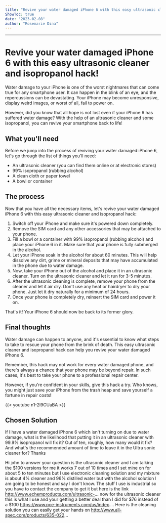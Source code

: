 ```yaml
---
title: "Revive your water damaged iPhone 6 with this easy ultrasonic cleaner and isopropanol hack!"
ShowToc: true 
date: "2023-02-08"
author: "Rosemarie Dina"
---
```

*****
# Revive your water damaged iPhone 6 with this easy ultrasonic cleaner and isopropanol hack!

Water damage to your iPhone is one of the worst nightmares that can come true for any smartphone user. It can happen in the blink of an eye, and the repercussions can be devastating. Your iPhone may become unresponsive, display weird images, or worst of all, fail to power on.

However, did you know that all hope is not lost even if your iPhone 6 has suffered water damage? With the help of an ultrasonic cleaner and some isopropanol, you can revive your smartphone back to life!

## What you'll need

Before we jump into the process of reviving your water damaged iPhone 6, let's go through the list of things you'll need:

- An ultrasonic cleaner (you can find them online or at electronic stores)
- 99% isopropanol (rubbing alcohol)
- A clean cloth or paper towel
- A bowl or container

## The process

Now that you have all the necessary items, let's revive your water damaged iPhone 6 with this easy ultrasonic cleaner and isopropanol hack:

1. Switch off your iPhone and make sure it's powered down completely.
2. Remove the SIM card and any other accessories that may be attached to your phone.
3. Fill a bowl or a container with 99% isopropanol (rubbing alcohol) and place your iPhone 6 in it. Make sure that your phone is fully submerged in the alcohol.
4. Let your iPhone soak in the alcohol for about 60 minutes. This will help dissolve any dirt, grime or mineral deposits that may have accumulated in the phone due to water damage.
5. Now, take your iPhone out of the alcohol and place it in an ultrasonic cleaner. Turn on the ultrasonic cleaner and let it run for 3-5 minutes.
6. After the ultrasonic cleaning is complete, remove your phone from the cleaner and let it air dry. Don't use any heat or hairdryer to dry your phone. Just let it dry naturally for a minimum of 24 hours.
7. Once your phone is completely dry, reinsert the SIM card and power it on.

That's it! Your iPhone 6 should now be back to its former glory.

## Final thoughts

Water damage can happen to anyone, and it's essential to know what steps to take to rescue your phone from the brink of death. This easy ultrasonic cleaner and isopropanol hack can help you revive your water damaged iPhone 6.

Remember, this hack may not work for every water damaged phone, and there's always a chance that your phone may be beyond repair. In such cases, it's best to take your phone to a professional repair center.

However, if you're confident in your skills, give this hack a try. Who knows, you might just save your iPhone from the trash heap and save yourself a fortune in repair costs!

{{< youtube n1-2I9CUaBA >}} 



## Chosen Solution
 If I have a water damaged iPhone 6 which isn't turning on due to water damage, what is the likelihood that putting it in an ultrasonic cleaner with 99.9% isopropanol will fix it?
Out of ten, roughly, how many would it fix?
And what's the recommended amount of time to leave it in the Ultra sonic cleaner for?
Thanks

 Hi john to answer your question is the ultrasonic cleaner and I am talking the $100 versions for me it works 7 out of 10 times and I set mine on for about 5 to ten minutes but I use electronic cleaning solution and my mixture is about 4% cleaner and 96% distilled water but with the alcohol solution I am going to be honest and say I don't know. The stuff I use is industrial so you have to contact the company to get it but here is the link http://www.echemproducts.com/ultrasonic-... now for the ultrasonic cleaner this is what I use and your getting a better deal than I did for $76 instead of a $100 https://www.pce-instruments.com/us/index.... Here is the cleaning solution you can easily get your hands on http://www.all-spec.com/products/635-022...




